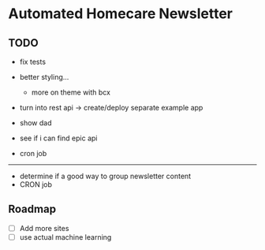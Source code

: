 # Automated Homecare Newsletter

## TODO

- fix tests

- better styling...
  - more on theme with bcx

- turn into rest api
 -> create/deploy separate example app

- show dad
- see if i can find epic api
- cron job

---

- determine if a good way to group newsletter content  
- CRON job

## Roadmap

- [ ] Add more sites
- [ ] use actual machine learning
